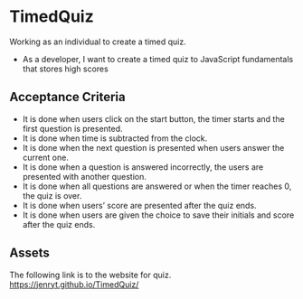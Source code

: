# TimedQuiz

Working as an individual to create a timed quiz.

* As a developer, I want to create a timed quiz to JavaScript fundamentals that stores high scores

## Acceptance Criteria

* It is done when users click on the start button, the timer starts and the first question is presented.
* It is done when time is subtracted from the clock. 
* It is done when the next question is presented when users answer the current one.
* It is done when a question is answered incorrectly, the users are presented with another question.
* It is done when all questions are answered or when the timer reaches 0, the quiz is over.
* It is done when users’ score are presented after the quiz ends.
* It is done when users are given the choice to save their initials and score after the quiz ends.
## Assets

The following link is to the website for quiz. 
https://jenryt.github.io/TimedQuiz/
